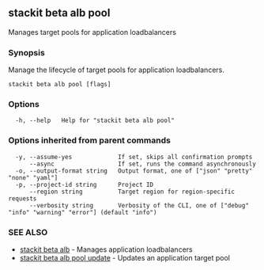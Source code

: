## stackit beta alb pool

Manages target pools for application loadbalancers

### Synopsis

Manage the lifecycle of target pools for application loadbalancers.

```
stackit beta alb pool [flags]
```

### Options

```
  -h, --help   Help for "stackit beta alb pool"
```

### Options inherited from parent commands

```
  -y, --assume-yes             If set, skips all confirmation prompts
      --async                  If set, runs the command asynchronously
  -o, --output-format string   Output format, one of ["json" "pretty" "none" "yaml"]
  -p, --project-id string      Project ID
      --region string          Target region for region-specific requests
      --verbosity string       Verbosity of the CLI, one of ["debug" "info" "warning" "error"] (default "info")
```

### SEE ALSO

* [stackit beta alb](./stackit_beta_alb.md)	 - Manages application loadbalancers
* [stackit beta alb pool update](./stackit_beta_alb_pool_update.md)	 - Updates an application target pool

